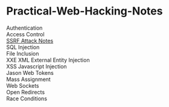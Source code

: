 # Practical-Web-Hacking-Notes  
Authentication  
Access Control  
[SSRF Attack Notes](../03.%20SSRF%20Attack.md)    
SQL Injection  
File Inclusion  
XXE XML External Entity Injection  
XSS Javascript Injection  
Jason Web Tokens  
Mass Assignment  
Web Sockets  
Open Redirects  
Race Conditions  
